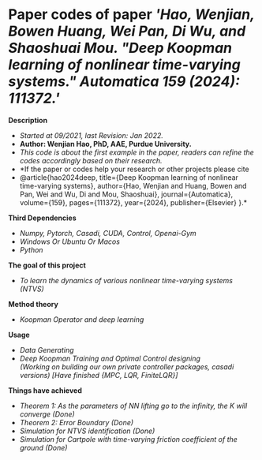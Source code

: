 # Paper codes of paper *'Hao, Wenjian, Bowen Huang, Wei Pan, Di Wu, and Shaoshuai Mou. "Deep Koopman learning of nonlinear time-varying systems." Automatica 159 (2024): 111372.'*

__Description__ <br />
- *Started at 09/2021, last Revision: Jan 2022.*
- **Author: Wenjian Hao, PhD, AAE, Purdue University.**
- *This code is about the first example in the paper, readers can refine the codes accordingly based on their research.*
- *If the paper or codes help your research or other projects please cite <br />
- @article{hao2024deep,
  title={Deep Koopman learning of nonlinear time-varying systems},
  author={Hao, Wenjian and Huang, Bowen and Pan, Wei and Wu, Di and Mou, Shaoshuai},
  journal={Automatica},
  volume={159},
  pages={111372},
  year={2024},
  publisher={Elsevier}
}.*

__Third Dependencies__ <br />
- *Numpy, Pytorch, Casadi, CUDA, Control, Openai-Gym*
- *Windows Or Ubuntu Or Macos*
- *Python*

__The goal of this project__ <br />
- *To learn the dynamics of various nonlinear time-varying systems (NTVS)*

__Method theory__<br />
- *Koopman Operator and deep learning*<br />

__Usage__<br />
- *Data Generating*<br />
- *Deep Koopman Training and Optimal Control designing <br/> (Working on building our own private controller packages, casadi versions) [Have finished {MPC, LQR, FiniteLQR}]*<br />

__Things have achieved__<br />
- *Theorem 1: As the parameters of NN lifting go to the infinity, the K will converge (Done)*<br />
- *Theorem 2: Error Boundary (Done)*<br />
- *Simulation for NTVS identification (Done)*<br />
- *Simulation for Cartpole with time-varying friction coefficient of the ground (Done)*<br />
